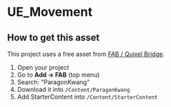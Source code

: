 # UE_Movement

## How to get this asset

This project uses a free asset from [FAB / Quixel Bridge](https://fab.com).

1. Open your project
2. Go to **Add → FAB** (top menu)
3. Search: "ParagonKwang"
4. Download it into `/Content/ParagonKwang`
5. Add StarterContent into `/Content/StarterContent`